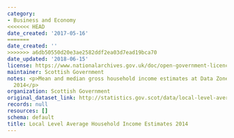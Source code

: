 ```yaml
---
category:
- Business and Economy
<<<<<<< HEAD
date_created: '2017-05-16'
=======
date_created: ''
>>>>>>> a6db50550d20e3ae2582ddf2ea03d7ead19bca70
date_updated: '2018-06-15'
license: https://www.nationalarchives.gov.uk/doc/open-government-licence/version/3/
maintainer: Scottish Government
notes: <p>Mean and median gross household income estimates at Data Zone level for
  2014</p>
organization: Scottish Government
original_dataset_link: http://statistics.gov.scot/data/local-level-average-household-income-estimates-2014
records: null
resources: []
schema: default
title: Local Level Average Household Income Estimates 2014
---
```

